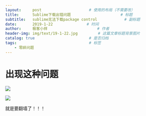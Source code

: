 ```yaml
---
layout:     post                     # 使用的布局（不需要改）
title:      Sublime下载出错问题                      # 标题 
subtitle:   sublime无法下载package control            # 副标题
date:       2019-1-22               # 时间
author:     极客小祥                      # 作者
header-img: img/text/19-1-22.jpg         # 这篇文章标题背景图片
catalog: true                        # 是否归档
tags:                                # 标签
    - 零碎问题
---
```


# 出现这种问题

![](https://ws1.sinaimg.cn/large/0061PlR6ly1fzggozz5zqj30h80710t5.jpg)

![](https://ws1.sinaimg.cn/large/0061PlR6ly1fzggpmm2hjj30c405edfo.jpg)

就是要翻墙了！！！